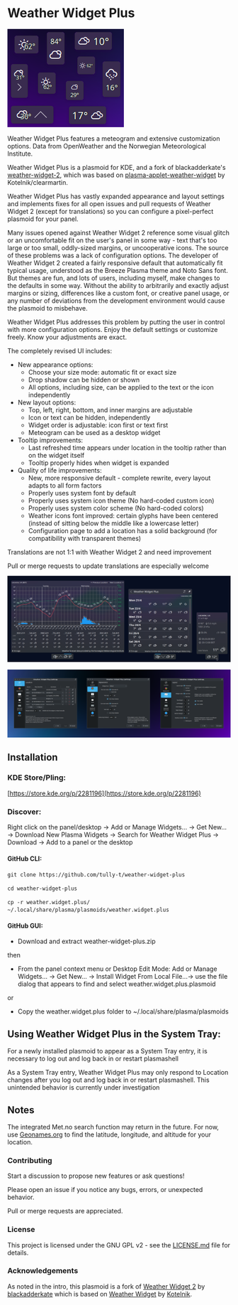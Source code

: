# Weather Widget Plus

![Collage of Weather Widget Plus layouts](preview/collage-3.png)

Weather Widget Plus features a meteogram and extensive customization options. Data from OpenWeather and the Norwegian Meteorological Institute.

Weather Widget Plus is a plasmoid for KDE, and a fork of blackadderkate's [weather-widget-2](https://store.kde.org/p/1683743/), which was based on [plasma-applet-weather-widget](https://store.kde.org/p/998917) by Kotelnik/clearmartin.

Weather Widget Plus has vastly expanded appearance and layout settings and implements fixes for all open issues and pull requests of Weather Widget 2 (except for translations) so you can configure a pixel-perfect plasmoid for your panel. 

Many issues opened against Weather Widget 2 reference some visual glitch or an uncomfortable fit on the user's panel in some way - text that's too large or too small, oddly-sized margins, or uncooperative icons. The source of these problems was a lack of configuration options. The developer of Weather Widget 2 created a fairly responsive default that automatically fit typical usage, understood as the Breeze Plasma theme and Noto Sans font. But themes are fun, and lots of users, including myself, make changes to the defaults in some way. Without the ability to arbitrarily and exactly adjust margins or sizing, differences like a custom font, or creative panel usage, or any number of deviations from the development environment would cause the plasmoid to misbehave. 

Weather Widget Plus addresses this problem by putting the user in control with more configuration options. Enjoy the default settings or customize freely. Know your adjustments are exact.

The completely revised UI includes:

- New appearance options:
    - Choose your size mode: automatic fit or exact size
    - Drop shadow can be hidden or shown
    - All options, including size, can be applied to the text or the icon independently
- New layout options:
    - Top, left, right, bottom, and inner margins are adjustable
    - Icon or text can be hidden, independently
    - Widget order is adjustable: icon first or text first
    - Meteogram can be used as a desktop widget
- Tooltip improvements: 
    - Last refreshed time appears under location in the tooltip rather than on the widget itself
    - Tooltip properly hides when widget is expanded
- Quality of life improvements:
    - New, more responsive default - complete rewrite, every layout adapts to all form factors
    - Properly uses system font by default
    - Properly uses system icon theme (No hard-coded custom icon)
    - Properly uses system color scheme (No hard-coded colors)
    - Weather icons font improved: certain glyphs have been centered (instead of sitting below the middle like a lowercase letter)
    - Configuration page to add a location has a solid background (for compatibility with transparent themes)


Translations are not 1:1 with Weather Widget 2 and need improvement

Pull or merge requests to update translations are especially welcome

![Weather Widget Plus panel popups](preview/popups.png)

![Weather Widget Plus configuration pages](preview/config-2.png)

## Installation
### KDE Store/Pling:

[https://store.kde.org/p/2281196](https://store.kde.org/p/2281196)

### Discover:

Right click on the panel/desktop -> Add or Manage Widgets... -> Get New... -> Download New Plasma Widgets -> Search for Weather Widget Plus -> Download -> Add to a panel or the desktop

#### GitHub CLI:

`git clone https://github.com/tully-t/weather-widget-plus`

`cd weather-widget-plus`

`cp -r weather.widget.plus/ ~/.local/share/plasma/plasmoids/weather.widget.plus`

#### GitHub GUI:

- Download and extract weather-widget-plus.zip

then

- From the panel context menu or Desktop Edit Mode: Add or Manage Widgets... -> Get New... -> Install Widget From Local File...-> use the file dialog that appears to find and select weather.widget.plus.plasmoid

or

- Copy the weather.widget.plus folder to ~/.local/share/plasma/plasmoids

## Using Weather Widget Plus in the System Tray:
For a newly installed plasmoid to appear as a System Tray entry, it is necessary to log out and log back in or restart plasmashell

As a System Tray entry, Weather Widget Plus may only respond to Location changes after you log out and log back in or restart plasmashell. This unintended behavior is currently under investigation

## Notes
The integrated Met.no search function may return in the future. For now, use [Geonames.org](https://www.geonames.org/) to find the latitude, longitude, and altitude for your location.

### Contributing
Start a discussion to propose new features or ask questions!

Please open an issue if you notice any bugs, errors, or unexpected behavior.

Pull or merge requests are appreciated.

### License

This project is licensed under the GNU GPL v2 - see the [LICENSE.md](LICENSE.md) file for details.

### Acknowledgements
As noted in the intro, this plasmoid is a fork of [Weather Widget 2](https://github.com/blackadderkate/weather-widget-2) by [blackadderkate](https://github.com/blackadderkate) which is based on [Weather Widget](https://github.com/kotelnik/plasma-applet-weather-widget) by [Kotelnik](https://github.com/kotelnik).

